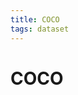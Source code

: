 ```yaml
---
title: COCO
tags: dataset 
---
```


# COCO







































































